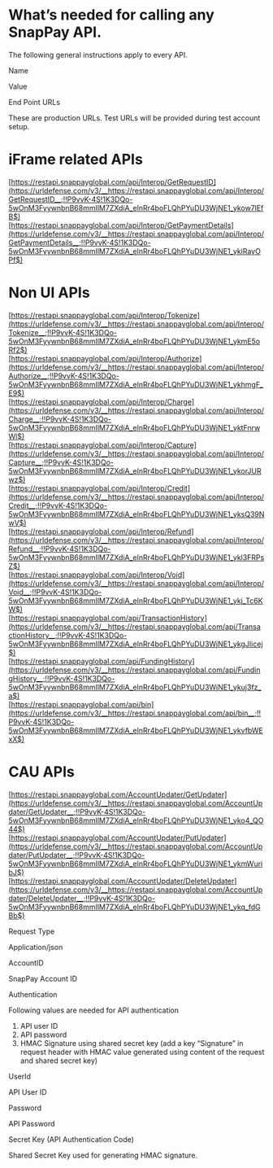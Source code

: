 # What’s needed for calling any SnapPay API.

The following general instructions apply to every API.

Name

Value

End Point URLs  
  
These are production URLs. Test URLs will be provided during test account setup.

# iFrame related APIs

[https://restapi.snappayglobal.com/api/Interop/GetRequestID](https://urldefense.com/v3/__https://restapi.snappayglobal.com/api/Interop/GetRequestID__;!!P9vvK-4S!1K3DQo-5wOnM3FyywnbnB68mmIlM7ZXdiA_elnRr4boFLQhPYuDU3WjNE1_ykow7lEfB$)  
[https://restapi.snappayglobal.com/api/Interop/GetPaymentDetails](https://urldefense.com/v3/__https://restapi.snappayglobal.com/api/Interop/GetPaymentDetails__;!!P9vvK-4S!1K3DQo-5wOnM3FyywnbnB68mmIlM7ZXdiA_elnRr4boFLQhPYuDU3WjNE1_ykiRayOPf$)  

# Non UI APIs

[https://restapi.snappayglobal.com/api/Interop/Tokenize](https://urldefense.com/v3/__https://restapi.snappayglobal.com/api/Interop/Tokenize__;!!P9vvK-4S!1K3DQo-5wOnM3FyywnbnB68mmIlM7ZXdiA_elnRr4boFLQhPYuDU3WjNE1_ykmE5oRf2$)  
[https://restapi.snappayglobal.com/api/Interop/Authorize](https://urldefense.com/v3/__https://restapi.snappayglobal.com/api/Interop/Authorize__;!!P9vvK-4S!1K3DQo-5wOnM3FyywnbnB68mmIlM7ZXdiA_elnRr4boFLQhPYuDU3WjNE1_ykhmgF_E9$)  
[https://restapi.snappayglobal.com/api/Interop/Charge](https://urldefense.com/v3/__https://restapi.snappayglobal.com/api/Interop/Charge__;!!P9vvK-4S!1K3DQo-5wOnM3FyywnbnB68mmIlM7ZXdiA_elnRr4boFLQhPYuDU3WjNE1_yktFnrwWl$)  
[https://restapi.snappayglobal.com/api/Interop/Capture](https://urldefense.com/v3/__https://restapi.snappayglobal.com/api/Interop/Capture__;!!P9vvK-4S!1K3DQo-5wOnM3FyywnbnB68mmIlM7ZXdiA_elnRr4boFLQhPYuDU3WjNE1_ykorJURwz$)  
[https://restapi.snappayglobal.com/api/Interop/Credit](https://urldefense.com/v3/__https://restapi.snappayglobal.com/api/Interop/Credit__;!!P9vvK-4S!1K3DQo-5wOnM3FyywnbnB68mmIlM7ZXdiA_elnRr4boFLQhPYuDU3WjNE1_yksQ39NwV$)  
[https://restapi.snappayglobal.com/api/Interop/Refund](https://urldefense.com/v3/__https://restapi.snappayglobal.com/api/Interop/Refund__;!!P9vvK-4S!1K3DQo-5wOnM3FyywnbnB68mmIlM7ZXdiA_elnRr4boFLQhPYuDU3WjNE1_ykl3FRPsZ$)  
[https://restapi.snappayglobal.com/api/Interop/Void](https://urldefense.com/v3/__https://restapi.snappayglobal.com/api/Interop/Void__;!!P9vvK-4S!1K3DQo-5wOnM3FyywnbnB68mmIlM7ZXdiA_elnRr4boFLQhPYuDU3WjNE1_ykj_Tc6KW$)  
[https://restapi.snappayglobal.com/api/TransactionHistory](https://urldefense.com/v3/__https://restapi.snappayglobal.com/api/TransactionHistory__;!!P9vvK-4S!1K3DQo-5wOnM3FyywnbnB68mmIlM7ZXdiA_elnRr4boFLQhPYuDU3WjNE1_ykgJIicej$)  
[https://restapi.snappayglobal.com/api/FundingHistory](https://urldefense.com/v3/__https://restapi.snappayglobal.com/api/FundingHistory__;!!P9vvK-4S!1K3DQo-5wOnM3FyywnbnB68mmIlM7ZXdiA_elnRr4boFLQhPYuDU3WjNE1_ykuj3fz_a$)  
[https://restapi.snappayglobal.com/api/bin](https://urldefense.com/v3/__https://restapi.snappayglobal.com/api/bin__;!!P9vvK-4S!1K3DQo-5wOnM3FyywnbnB68mmIlM7ZXdiA_elnRr4boFLQhPYuDU3WjNE1_ykvfbWExX$)  

# CAU APIs

[https://restapi.snappayglobal.com/AccountUpdater/GetUpdater](https://urldefense.com/v3/__https://restapi.snappayglobal.com/AccountUpdater/GetUpdater__;!!P9vvK-4S!1K3DQo-5wOnM3FyywnbnB68mmIlM7ZXdiA_elnRr4boFLQhPYuDU3WjNE1_yko4_QO44$)  
[https://restapi.snappayglobal.com/AccountUpdater/PutUpdater](https://urldefense.com/v3/__https://restapi.snappayglobal.com/AccountUpdater/PutUpdater__;!!P9vvK-4S!1K3DQo-5wOnM3FyywnbnB68mmIlM7ZXdiA_elnRr4boFLQhPYuDU3WjNE1_ykmWuribJ$)  
[https://restapi.snappayglobal.com/AccountUpdater/DeleteUpdater](https://urldefense.com/v3/__https://restapi.snappayglobal.com/AccountUpdater/DeleteUpdater__;!!P9vvK-4S!1K3DQo-5wOnM3FyywnbnB68mmIlM7ZXdiA_elnRr4boFLQhPYuDU3WjNE1_ykq_fdGBb$)

Request Type

Application/json

AccountID

SnapPay Account ID

Authentication

Following values are needed for API authentication

1.  API user ID
2.  API password
3.  HMAC Signature using shared secret key (add a key “Signature” in request header with HMAC value generated using content of the request and shared secret key)

UserId

API User ID

Password

API Password

Secret Key (API Authentication Code)

Shared Secret Key used for generating HMAC signature.
